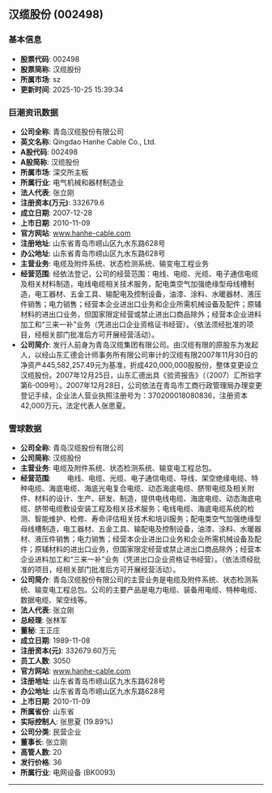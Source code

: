## 汉缆股份 (002498)

### 基本信息

- **股票代码**: 002498
- **股票简称**: 汉缆股份
- **所属市场**: sz
- **更新时间**: 2025-10-25 15:39:34

### 巨潮资讯数据

- **公司全称**: 青岛汉缆股份有限公司
- **英文名称**: Qingdao Hanhe Cable Co., Ltd.
- **A股代码**: 002498
- **A股简称**: 汉缆股份
- **所属市场**: 深交所主板
- **所属行业**: 电气机械和器材制造业
- **法人代表**: 张立刚
- **注册资本(万元)**: 332679.6
- **成立日期**: 2007-12-28
- **上市日期**: 2010-11-09
- **官方网站**: www.hanhe-cable.com
- **注册地址**: 山东省青岛市崂山区九水东路628号
- **办公地址**: 山东省青岛市崂山区九水东路628号
- **主营业务**: 电缆及附件系统、状态检测系统、输变电工程业务
- **经营范围**: 经依法登记，公司的经营范围：电线、电缆、光缆、电子通信电缆及相关材料制造，电线电缆相关技术服务，配电类空气加强绝缘型母线槽制造，电工器材、五金工具、输配电及控制设备，油漆、涂料、水暖器材、液压件销售；电力销售；经营本企业进出口业务和企业所需机械设备及配件；原辅材料的进出口业务，但国家限定经营或禁止进出口商品除外；经营本企业进料加工和“三来一补”业务（凭进出口企业资格证书经营）。（依法须经批准的项目，经相关部门批准后方可开展经营活动）。
- **公司简介**: 发行人前身为青岛汉缆集团有限公司。由汉缆有限的原股东为发起人，以经山东汇德会计师事务所有限公司审计的汉缆有限2007年11月30日的净资产445,582,257.49元为基准，折成420,000,000股股份，整体变更设立汉缆股份。2007年12月25日，山东汇德出具《验资报告》（（2007）汇所验字第6-009号）。2007年12月28日，公司依法在青岛市工商行政管理局办理变更登记手续，企业法人营业执照注册号为：370200018080836，注册资本42,000万元，法定代表人张思夏。

### 雪球数据

- **公司全称**: 青岛汉缆股份有限公司
- **公司简称**: 汉缆股份
- **主营业务**: 电缆及附件系统、状态检测系统、输变电工程总包。
- **经营范围**: 　　电线、电缆、光缆、电子通信电缆、导线、架空绝缘电缆、特种电缆、海底电缆、海底光电复合电缆、动态海底电缆、脐带电缆及相关附件、材料的设计、生产、研发、制造，提供电线电缆、海底电缆、动态海底电缆、脐带电缆敷设安装工程及相关技术服务；电线电缆、海底电缆系统的检测、智能维护、检修、寿命评估相关技术和培训服务；配电类空气加强绝缘型母线槽制造，电工器材、五金工具、输配电及控制设备，油漆、涂料、水暖器材、液压件销售；电力销售；经营本企业进出口业务和企业所需机械设备及配件；原辅材料的进出口业务，但国家限定经营或禁止进出口商品除外；经营本企业进料加工和“三来一补”业务（凭进出口企业资格证书经营）。（依法须经批准的项目，经相关部门批准后方可开展经营活动）。
- **公司简介**: 青岛汉缆股份有限公司的主营业务是电缆及附件系统、状态检测系统、输变电工程总包。公司的主要产品是电力电缆、装备用电缆、特种电缆、数据电缆、架空线等。
- **法人代表**: 张立刚
- **总经理**: 张林军
- **董秘**: 王正庄
- **成立日期**: 1989-11-08
- **注册资本(元)**: 332679.60万元
- **员工人数**: 3050
- **官方网站**: www.hanhe-cable.com
- **注册地址**: 山东省青岛市崂山区九水东路628号
- **办公地址**: 山东省青岛市崂山区九水东路628号
- **上市日期**: 2010-11-09
- **所属省份**: 山东省
- **实际控制人**: 张思夏 (19.89%)
- **公司分类**: 民营企业
- **董事长**: 张立刚
- **高管人数**: 20
- **发行价格**: 36
- **所属行业**: 电网设备 (BK0093)

---